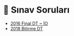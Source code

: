 # 📃 Sınav Soruları

<!--Index-->

- [2016 Final DT ~ İO](./2016%20Final%20DT%20~%20%C4%B0O.pdf)
- [2018 Bitirme DT](./2018%20Bitirme%20DT.pdf)

<!--Index-->
